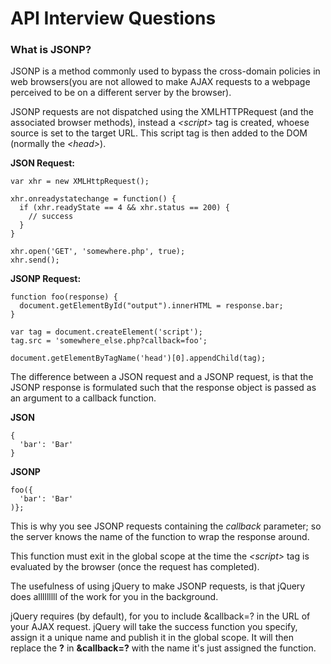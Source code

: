 # API Interview Questions

### What is JSONP?
JSONP is a method commonly used to bypass the cross-domain policies in web browsers(you are not allowed to make AJAX requests to a webpage perceived to be on a different server by the browser).

JSONP requests are not dispatched using the XMLHTTPRequest (and the associated browser methods), instead a *\<script\>* tag is created, whoese source is set to the target URL. This script tag is then added to the DOM (normally the *\<head\>*).

**JSON Request:**
```
var xhr = new XMLHttpRequest();

xhr.onreadystatechange = function() {
  if (xhr.readyState == 4 && xhr.status == 200) {
    // success
  }
}

xhr.open('GET', 'somewhere.php', true);
xhr.send();
```

**JSONP Request:**
```
function foo(response) {
  document.getElementById("output").innerHTML = response.bar;
}

var tag = document.createElement('script');
tag.src = 'somewhere_else.php?callback=foo';

document.getElementByTagName('head')[0].appendChild(tag);
```

The difference between a JSON request and a JSONP request, is that the JSONP response is formulated such that the response object is passed as an argument to a callback function.

**JSON**
```
{
  'bar': 'Bar'
}
```
**JSONP**
```
foo({
  'bar': 'Bar'
)};
```
This is why you see JSONP requests containing the *callback* parameter; so the server knows the name of the function to wrap the response around.

This function must exit in the global scope at the time the *\<script\>* tag is evaluated by the browser (once the request has completed).

The usefulness of using jQuery to make JSONP requests, is that jQuery does alllllllll of the work for you in the background.

jQuery requires (by default), for you to include &callback=? in the URL of your AJAX request. jQuery will take the success function you specify, assign it a unique name and publish it in the global scope. It will then replace the **?** in **&callback=?** with the name it's just assigned the function.
